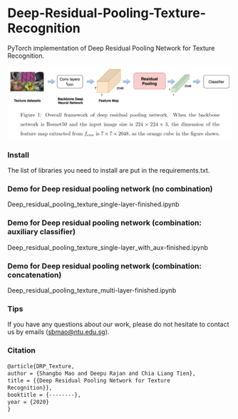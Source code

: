 # Deep-Residual-Pooling-Texture-Recognition
PyTorch implementation of Deep Residual Pooling Network for Texture
Recognition.

<img src="/frame.png" width="700">

### Install
The list of libraries you need to install are put in the requirements.txt.


### Demo for Deep residual pooling network (no combination)
Deep_residual_pooling_texture_single-layer-finished.ipynb

### Demo for Deep residual pooling network (combination: auxiliary classifier)
Deep_residual_pooling_texture_single-layer_with_aux-finished.ipynb

### Demo for Deep residual pooling network (combination: concatenation)
Deep_residual_pooling_texture_multi-layer-finished.ipynb

### Tips
If you have any questions about our work, please do not hesitate to contact us by emails (sbmao@ntu.edu.sg).

### Citation
```
@article{DRP_Texture,
author = {Shangbo Mao and Deepu Rajan and Chia Liang Tien},
title = {{Deep Residual Pooling Network for Texture
Recognition}},
booktitle = {--------},
year = {2020}
}
```
